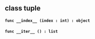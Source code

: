 ## class tuple

#### ```func __index__ (index : int) : object```


#### ```func __iter__ () : list```


